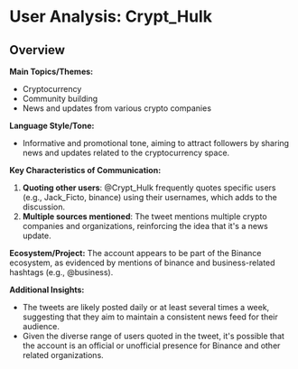 # User Analysis: Crypt_Hulk

## Overview

**Main Topics/Themes:**
- Cryptocurrency
- Community building
- News and updates from various crypto companies

**Language Style/Tone:**
- Informative and promotional tone, aiming to attract followers by sharing news and updates related to the cryptocurrency space.

**Key Characteristics of Communication:**

1. **Quoting other users**: @Crypt_Hulk frequently quotes specific users (e.g., Jack_Ficto, binance) using their usernames, which adds to the discussion.
2. **Multiple sources mentioned**: The tweet mentions multiple crypto companies and organizations, reinforcing the idea that it's a news update.

**Ecosystem/Project:**
The account appears to be part of the Binance ecosystem, as evidenced by mentions of binance and business-related hashtags (e.g., @business).

**Additional Insights:**

- The tweets are likely posted daily or at least several times a week, suggesting that they aim to maintain a consistent news feed for their audience.
- Given the diverse range of users quoted in the tweet, it's possible that the account is an official or unofficial presence for Binance and other related organizations.